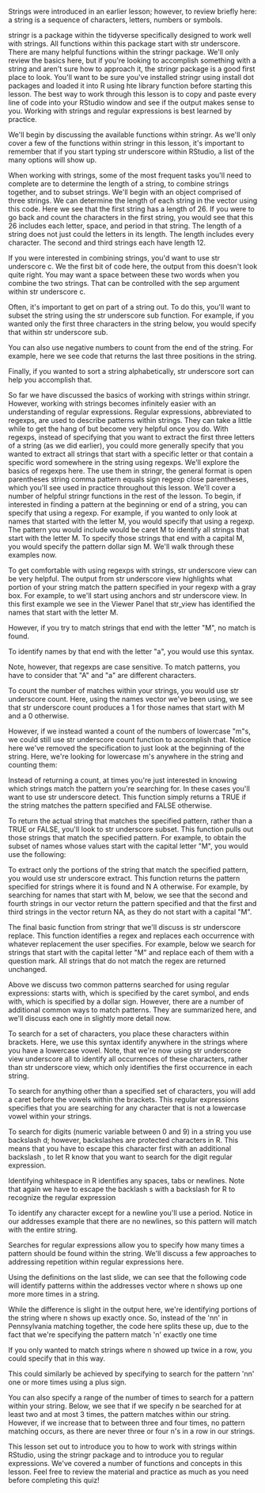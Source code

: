 Strings were introduced in an earlier lesson; however, to review briefly here: a string is a sequence of characters, letters, numbers or symbols.

stringr is a package within the tidyverse specifically designed to work well with strings. All functions within this package start with str underscore. There are many helpful functions within the stringr package. We'll only review the basics here, but if you're looking to accomplish something with a string and aren't sure how to approach it, the stringr package is a good first place to look. You'll want to be sure you've installed stringr using install dot packages and loaded it into R using hte library function before starting this lesson. The best way to work through this lesson is to copy and paste every line of code into your RStudio window and see if the output makes sense to you. Working with strings and regular expressions is best learned by practice. 

We'll begin by discussing the available functions within stringr. As we'll only cover a few of the functions within stringr in this lesson, it's important to remember that if you start typing str underscore within RStudio, a list of the many options will show up.

When working with strings, some of the most frequent tasks you'll need to complete are to  determine the length of a string, to combine strings together, and to subset strings. We'll begin with an object comprised of three strings. We can determine the length of each string in the vector using this code. Here we see that the first string has a length of 26. If you were to go back and count the characters in the first string, you would see that this 26 includes each letter, space, and period in that string. The length of a string does not just could the letters in its length. The length includes every character. The second and third strings each have length 12. 

If you were interested in combining strings, you'd want to use str underscore c. We the first bit of code here, the output from this doesn't look quite right. You may want a space between these two words when you combine the two strings. That can be controlled with the sep argument within str underscore c.

Often, it's important to get on part of a string out. To do this, you'll want to subset the string using the str underscore sub function. For example, if you wanted only the first three characters in the string below, you would specify that within str underscore sub.

You can also use negative numbers to count from the end of the string. For example, here we see code that returns the last three positions in the string.

Finally, if you wanted to sort a string alphabetically, str underscore sort can help you accomplish that.

So far we have discussed the basics of working with strings within stringr. However, working with strings becomes infinitely easier with an understanding of regular expressions. Regular expressions, abbreviated to regexps, are used to describe patterns within strings. They can take a little while to get the hang of but become very helpful once you do. With regexps, instead of specifying that you want to extract the first three letters of a string (as we did earlier), you could more generally specify that you wanted to extract all strings that start with a specific letter or that contain a specific word somewhere in the string using regexps. We'll explore the basics of regexps here. The use them in stringr, the general format is open parentheses string comma pattern equals sign regexp close parentheses, which you'll see used in practice throughout this lesson. We'll cover a number of helpful stringr functions in the rest of the lesson. To begin, if interested in finding a pattern at the beginning or end of a string, you can specify that using a regexp. For example, if you wanted to only look at names that started with the letter M, you would specify that using a regexp. The pattern you would include would be caret M to identify all strings that start with the letter M. To specify those strings that end with a capital M, you would specify the pattern dollar sign M. We'll walk through these examples now.

To get comfortable with using regexps with strings, str underscore view can be very helpful. The output from str underscore view highlights what portion of your string match the pattern specified in your regexp with a gray box. For example, to we'll start using anchors and str underscore view. In this first example we see in the Viewer Panel that str_view has identified the names that start with the letter M.

However, if you try to match strings that end with the letter "M", no match is found.

To identify names by that end with the letter "a", you would use this syntax.

Note, however, that regexps are case sensitive. To match patterns, you have to consider that "A" and "a" are different characters.  

To count the number of matches within your strings, you would use str underscore count. Here, using the names vector we've been using, we see that str underscore count produces a 1 for those names that start with M and a 0 otherwise.

However, if we instead wanted a count of the numbers of lowercase "m"s, we could still use str underscore count function to accomplish that. Notice here we've removed the specification to just look at the beginning of the string. Here, we're looking for lowercase m's anywhere in the string and counting them:
  
Instead of returning a count, at times you're just interested in knowing which strings match the pattern you're searching for. In these cases you'll want to use str underscore detect. This function simply returns a TRUE if the string matches the pattern specified and FALSE otherwise.

To return the actual string that matches the specified pattern, rather than a TRUE or FALSE, you'll look to str underscore subset. This function pulls out those strings that match the specified pattern. For example, to obtain the subset of names whose values start with the capital letter "M", you would use the following:

To extract only the portions of the string that match the specified pattern, you would use str underscore extract. This function returns the pattern specified for strings where it is found and N A otherwise. For example, by searching for names that start with M, below, we see that the second and fourth strings in our vector return the pattern specified and that the first and third strings in the vector return NA, as they do not start with a capital "M".

The final basic function from stringr that we'll discuss is str underscore replace. This function identifies a regex and replaces each occurrence with whatever replacement the user specifies. For example, below we search for strings that start with the capital letter "M" and replace each of them with a question mark. All strings that do not match the regex are returned unchanged.

Above we discuss two common patterns searched for using regular expressions: starts with, which is specified by the caret symbol, and ends with, which is specified by a dollar sign. However, there are a number of additional common ways to match patterns. They are summarized here, and we'll discuss each one in slightly more detail now.

To search for a set of characters, you place these characters within brackets. Here, we use this syntax identify anywhere in the strings where you have a lowercase vowel. Note, that we're now using str underscore view underscore all to identify all occurrences of these characters, rather than str underscore view, which only identifies the first occurrence in each string.

To search for anything other than a specified set of characters, you will add a caret  before the vowels within the brackets. This regular expressions specifies that you are searching for any character that is not a lowercase vowel within your strings.

To search for digits (numeric variable between 0 and 9) in a string you use backslash d; however, backslashes are protected characters in R. This means that you have to escape this character first with an additional backslash , to let R know that you want to search for the digit regular expression.

Identifying whitespace in R identifies any spaces, tabs or newlines. Note that again we have to escape the backlash s with a backslash for R to recognize the regular expression

To identify any character except for a newline you'll use a period. Notice in our addresses example that there are no newlines, so this pattern will match with the entire string. 

Searches for regular expressions allow you to specify how many times a pattern should be found within the string. We'll discuss a few approaches to addressing repetition within regular expressions here.

Using the definitions on the last slide, we can see that the following code will identify patterns within the addresses vector where n shows up one more more times in a string. 

While the difference is slight in the output here, we're identifying portions of the string where n shows up exactly once. So, instead of the 'nn' in Pennsylvania matching together, the code here splits these up, due to the fact that we're specifying the pattern match 'n' exactly one time

If you only wanted to match strings where n showed up twice in a row, you could specify that in this way.

This could similarly be achieved by specifying to search for the pattern 'nn' one or more times using a plus sign.

You can also specify a range of the number of times to search for a pattern within your string. Below, we see that if we specify n be searched for at least two and at most 3 times, the pattern matches within our string. However, if we increase that to between three and four times, no pattern matching occurs, as there are never three or four n's in a row in our strings.

This lesson set out to introduce you to how to work with strings within RStudio, using the stringr package and to introduce you to regular expressions. We've covered a number of functions and concepts in this lesson. Feel free to review the material and practice as much as you need before completing this quiz!